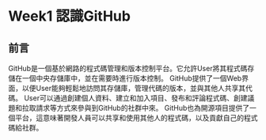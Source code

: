 # Week1 認識GitHub

## 前言
GitHub是一個基於網路的程式碼管理和版本控制平台。它允許User將其程式碼存儲在一個中央存儲庫中，並在需要時進行版本控制。
GitHub提供了一個Web界面，以便User能夠輕鬆地訪問其存儲庫，管理代碼的版本，並與其他人共享其代碼。
User可以通過創建個人資料、建立和加入項目、發布和評論程式碼、創建議題和拉取請求等方式來參與到GitHub的社群中來。
GitHub也為開源項目提供了一個平台，這意味著開發人員可以共享和使用其他人的程式碼，以及貢獻自己的程式碼給社群。
